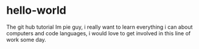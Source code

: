 # hello-world
The git hub tutorial
Im pie guy, i really want to learn everything i can about computers and code languages, i would love to get involved in this line of work some day.
